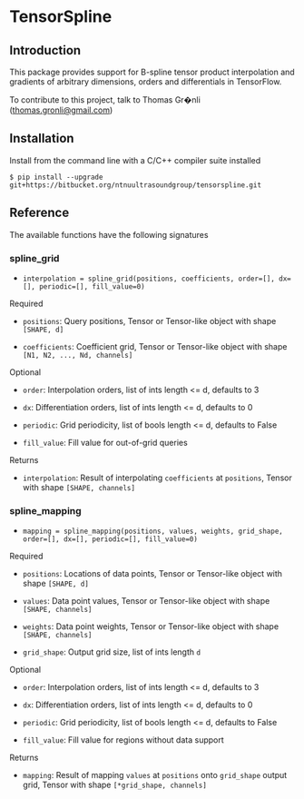 # TensorSpline

## Introduction

This package provides support for B-spline tensor product interpolation and gradients of arbitrary dimensions, orders and differentials in TensorFlow.

To contribute to this project, talk to Thomas Gr�nli (thomas.gronli@gmail.com)

## Installation

Install from the command line with a C/C++ compiler suite installed

```console
$ pip install --upgrade git+https://bitbucket.org/ntnuultrasoundgroup/tensorspline.git
```


## Reference
The available functions have the following signatures  

### spline_grid

- ``interpolation = spline_grid(positions, coefficients, order=[], dx=[], periodic=[], fill_value=0)``

Required

- ``positions``: Query positions, Tensor or Tensor-like object with shape ``[SHAPE, d]``

- ``coefficients``: Coefficient grid, Tensor or Tensor-like object with shape ``[N1, N2, ..., Nd, channels]``

Optional

- ``order``: Interpolation orders, list of ints length <= d, defaults to 3

- ``dx``: Differentiation orders, list of ints length <= d, defaults to 0

- ``periodic``: Grid periodicity, list of bools length <= d, defaults to False

- ``fill_value``: Fill value for out-of-grid queries


Returns

- ``interpolation``: Result of interpolating ``coefficients`` at ``positions``, Tensor with shape ``[SHAPE, channels]``



### spline_mapping

- ``mapping = spline_mapping(positions, values, weights, grid_shape, order=[], dx=[], periodic=[], fill_value=0)``

Required

- ``positions``: Locations of data points, Tensor or Tensor-like object with shape ``[SHAPE, d]``

- ``values``: Data point values, Tensor or Tensor-like object with shape ``[SHAPE, channels]``

- ``weights``: Data point weights, Tensor or Tensor-like object with shape ``[SHAPE, channels]``

- ``grid_shape``: Output grid size, list of ints length ``d``

Optional

- ``order``: Interpolation orders, list of ints length <= d, defaults to 3

- ``dx``: Differentiation orders, list of ints length <= d, defaults to 0

- ``periodic``: Grid periodicity, list of bools length <= d, defaults to False

- ``fill_value``: Fill value for regions without data support


Returns

- ``mapping``: Result of mapping ``values`` at ``positions`` onto ``grid_shape`` output grid, Tensor with shape ``[*grid_shape, channels]``

